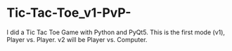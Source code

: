 # Tic-Tac-Toe_v1-PvP-
I did a Tic Tac Toe Game with Python and PyQt5. This is the first mode (v1), Player vs. Player. v2 will be Player vs. Computer.
